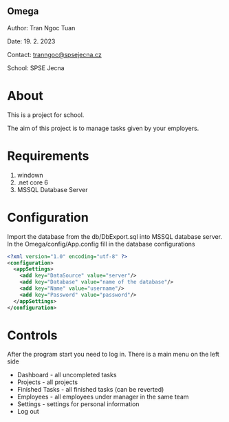 ## Omega
Author: Tran Ngoc Tuan

Date: 19. 2. 2023

Contact: tranngoc@spsejecna.cz

School: SPSE Jecna

#
# About
This is a project for school.

The aim of this project is to manage tasks given by your employers.

# 
# Requirements
1. windown
2. .net core 6
3. MSSQL Database Server

#
# Configuration
Import the database from the db/DbExport.sql into MSSQL database server.
In the Omega/config/App.config
fill in the database configurations
```XML
<?xml version="1.0" encoding="utf-8" ?>
<configuration>
  <appSettings>
    <add key="DataSource" value="server"/>
    <add key="Database" value="name of the database"/>
    <add key="Name" value="username"/>
    <add key="Password" value="password"/>
  </appSettings>
</configuration>
```

#
# Controls
After the program start you need to log in.
There is a main menu on the left side
- Dashboard - all uncompleted tasks
- Projects - all projects
- Finished Tasks - all finished tasks (can be reverted)
- Employees - all employees under manager in the same team
- Settings - settings for personal information
- Log out


